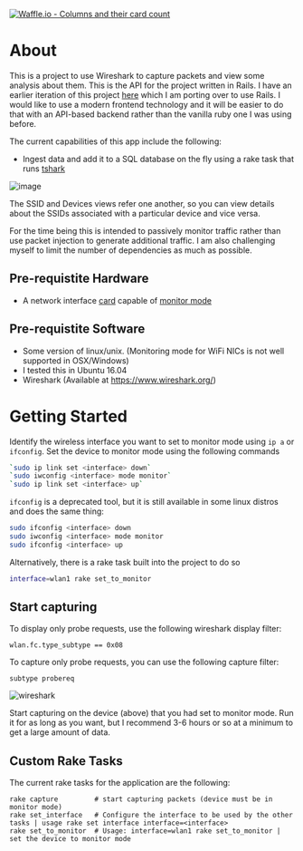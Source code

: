 [![Waffle.io - Columns and their card count](https://badge.waffle.io/boveus/wifinder.svg?columns=all)](https://waffle.io/boveus/wifinder)

# About #
This is a project to use Wireshark to capture packets and view some analysis about them.  This is the API for the project written in Rails.  I have an earlier iteration of this project [here](https://github.com/boveus/wifinder) which I am porting over to use Rails.  I would like to use a modern frontend technology and it will be easier to do that with an API-based backend rather than the vanilla ruby one I was using before.

The current capabilities of this app include the following:
  - Ingest data and add it to a SQL database on the fly using a rake task that runs [tshark](https://www.wireshark.org/docs/man-pages/tshark.html)

  ![image](https://user-images.githubusercontent.com/20469703/46448430-cb7dce00-c754-11e8-983d-de3de2f9e187.png)

The SSID and Devices views refer one another, so you can view details about the SSIDs associated with a particular device and vice versa.

For the time being this is intended to passively monitor traffic rather than use packet injection to generate additional traffic.  I am also challenging myself to limit the number of dependencies as much as possible.

## Pre-requistite Hardware ##
- A network interface [card](https://www.acrylicwifi.com/en/support-webinars-wifi-wireless-network-software-tools/compatible-hardware/) capable of [monitor mode](https://en.wikipedia.org/wiki/Monitor_mode)

## Pre-requistite Software ##
- Some version of linux/unix. (Monitoring mode for WiFi NICs is not well supported in OSX/Windows)
- I tested this in Ubuntu 16.04
- Wireshark (Available at https://www.wireshark.org/)

# Getting Started #
Identify the wireless interface you want to set to monitor mode using `ip a` or `ifconfig`.
Set the device to monitor mode using the following commands
```bash
`sudo ip link set <interface> down`
`sudo iwconfig <interface> mode monitor`
`sudo ip link set <interface> up`
```
`ifconfig` is a deprecated tool, but it is still available in some linux distros and does the same thing:
```bash
sudo ifconfig <interface> down
sudo iwconfig <interface> mode monitor
sudo ifconfig <interface> up
```
Alternatively, there is a rake task built into the project to do so
```bash
interface=wlan1 rake set_to_monitor
```
## Start capturing
To display only probe requests, use the following wireshark display filter:
```
wlan.fc.type_subtype == 0x08
```
To capture only probe requests, you can use the following capture filter:
```
subtype probereq
```
![wireshark](https://user-images.githubusercontent.com/20469703/43873015-c7a73290-9b52-11e8-85b9-31683bdd22e2.png)

Start capturing on the device (above) that you had set to monitor mode.  Run it for as long as you want, but I recommend 3-6 hours or so at a minimum to get a large amount of data.

## Custom Rake Tasks ##

The current rake tasks for the application are the following:

```shell
rake capture         # start capturing packets (device must be in monitor mode)
rake set_interface   # Configure the interface to be used by the other tasks | usage rake set interface interface=<interface>
rake set_to_monitor  # Usage: interface=wlan1 rake set_to_monitor | set the device to monitor mode
```
